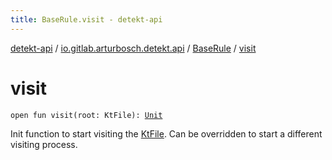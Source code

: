 ```yaml
---
title: BaseRule.visit - detekt-api
---
```


[detekt-api](../../index.html) / [io.gitlab.arturbosch.detekt.api](../index.html) / [BaseRule](index.html) / [visit](./visit.html)

# visit

`open fun visit(root: KtFile): `[`Unit`](https://kotlinlang.org/api/latest/jvm/stdlib/kotlin/-unit/index.html)

Init function to start visiting the [KtFile](#).
Can be overridden to start a different visiting process.

